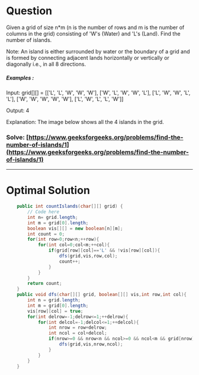 # Question  

Given a grid of size n*m (n is the number of rows and m is the number of columns in the grid) consisting of 'W's (Water) and 'L's (Land). Find the number of islands.

Note: An island is either surrounded by water or the boundary of a grid and is formed by connecting adjacent lands horizontally or vertically or diagonally i.e., in all 8 directions.




##### Examples :

Input: grid[][] = [['L', 'L', 'W', 'W', 'W'], ['W', 'L', 'W', 'W', 'L'], ['L', 'W', 'W', 'L', 'L'], ['W', 'W', 'W', 'W', 'W'], ['L', 'W', 'L', 'L', 'W']]

Output: 4

Explanation:
The image below shows all the 4 islands in the grid.




### Solve: [https://www.geeksforgeeks.org/problems/find-the-number-of-islands/1](https://www.geeksforgeeks.org/problems/find-the-number-of-islands/1)

*** 

# Optimal Solution 

``` java
    public int countIslands(char[][] grid) {
        // Code here
        int n= grid.length;
        int m = grid[0].length;
        boolean vis[][] = new boolean[n][m];
        int count = 0;
        for(int row=0;row<n;++row){
            for(int col=0;col<m;++col){
                if(grid[row][col]=='L' && !vis[row][col]){
                    dfs(grid,vis,row,col);
                    count++;
                }
            }
        }
        return count;
    }
    public void dfs(char[][] grid, boolean[][] vis,int row,int col){
        int n = grid.length;
        int m = grid[0].length;
        vis[row][col] = true;
        for(int delrow=-1;delrow<=1;++delrow){
            for(int delcol=-1;delcol<=1;++delcol){
                int nrow = row+delrow;
                int ncol = col+delcol;
                if(nrow>=0 && nrow<n && ncol>=0 && ncol<m && grid[nrow][ncol]=='L' && !vis[nrow][ncol]){
                    dfs(grid,vis,nrow,ncol);
                }
            }
        }
    }
```